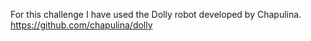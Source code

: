 For this challenge I have used the Dolly robot developed by Chapulina.
https://github.com/chapulina/dolly
